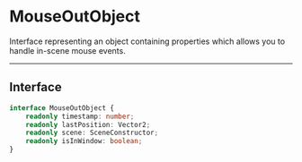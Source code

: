 # MouseOutObject

Interface representing an object containing properties which allows you to handle
in-scene mouse events.

- - -

## Interface 

```ts
interface MouseOutObject {
	readonly timestamp: number;
	readonly lastPosition: Vector2;
	readonly scene: SceneConstructor;
	readonly isInWindow: boolean;
}
```
